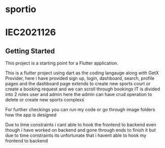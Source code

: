 # sportio

# IEC2021126

## Getting Started

This project is a starting point for a Flutter application.

This is a flutter project using dart as the coding langauge along with GetX Provider,
here i have provided sign up, login, dashboard, search, profile pages
and the dashboard page extends to create new sports court or create a booking request and we can scroll through bookings
IT is divided into 2 roles user and admin here the admin can have crud operation to delete or create new sports complexs

For further checkings you can run my code or go through image folders how the app is designed

Due to time constraints i cant able to hook the frontend to backend even though i have worked on backend and gone through ends to finish it but due to time constraints its unfortunate that i havent able to hook my frontend to backend
